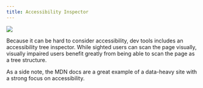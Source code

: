 ```yaml
---
title: Accessibility Inspector
---
```


<img class="lg-img" src="../accessibility-tree.png" />

Because it can be hard to consider accessibility, dev tools includes an accessibility tree inspector. While sighted users can scan the page visually, visually impaired users benefit greatly from being able to scan the page as a tree structure.

As a side note, the MDN docs are a great example of a data-heavy site with a strong focus on accessibility. 